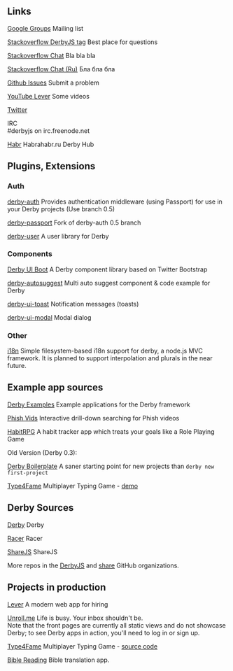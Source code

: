 ## Links

[Google Groups](http://groups.google.com/group/derbyjs)
Mailing list

[Stackoverflow DerbyJS tag](http://stackoverflow.com/questions/tagged/derbyjs)
Best place for questions

[Stackoverflow Chat](http://chat.stackoverflow.com/rooms/41933/derbyjs)
Bla bla bla

[Stackoverflow Chat (Ru)](http://chat.stackoverflow.com/rooms/41934/derbyjs-ru)
Бла бла бла

[Github Issues](http://github.com/derbyjs/derby/issues)
Submit a problem

[YouTube Lever](https://www.youtube.com/user/LeverApp)
Some videos

[Twitter](https://twitter.com/derbyjs)

IRC  
#derbyjs on irc.freenode.net

[Habr](http://habrahabr.ru/hub/derbyjs/)
Habrahabr.ru Derby Hub

## Plugins, Extensions

### Auth

[derby-auth](https://github.com/lefnire/derby-auth/tree/0.5)
Provides authentication middleware (using Passport) for use in your Derby projects (Use branch 0.5)

[derby-passport](https://github.com/Exegra/derby-passport)
Fork of derby-auth 0.5 branch

[derby-user](https://npmjs.org/package/derby-user)
A user library for Derby

### Components

[Derby UI Boot](https://github.com/codeparty/derby-ui-boot)
A Derby component library based on Twitter Bootstrap

[derby-autosuggest](https://github.com/1N50MN14/derby-autosuggest)
Multi auto suggest component & code example for Derby

[derby-ui-toast](https://github.com/ile/derby-ui-toast)
Notification messages (toasts)

[derby-ui-modal](https://github.com/ile/derby-ui-modal)
Modal dialog

### Other

[i18n](https://github.com/jamesknelson/derby-i18n)
Simple filesystem-based i18n support for derby, a node.js MVC framework. It is planned to support interpolation and plurals in the near future.


## Example app sources

[Derby Examples](https://github.com/codeparty/derby-examples)
Example applications for the Derby framework

[Phish Vids](https://github.com/switz/phishvids)
Interactive drill-down searching for Phish videos

[HabitRPG](https://github.com/HabitRPG/habitrpg/tree/challenges-and-0.5)
A habit tracker app which treats your goals like a Role Playing Game

Old Version (Derby 0.3):

[Derby Boilerplate](https://github.com/switz/derby-boilerplate)
A saner starting point for new projects than `derby new first-project`

[Type4Fame](https://github.com/cray0000/type4fame)
Multiplayer Typing Game - [demo](http://type4fame.com/)


## Derby Sources

[Derby](https://github.com/codeparty/derby)
Derby

[Racer](https://github.com/codeparty/racer)
Racer

[ShareJS](https://github.com/share/ShareJS)
ShareJS

More repos in the [DerbyJS](https://github.com/derbyjs) and [share](https://github.com/share) GitHub organizations.


## Projects in production

[Lever](https://lever.co/)
A modern web app for hiring

[Unroll.me](https://unroll.me)
Life is busy. Your inbox shouldn't be.  
Note that the front pages are currently all static views and do not showcase Derby; to see Derby apps in 
action, you'll need to log in or sign up.

[Type4Fame](http://type4fame.com/)
Multiplayer Typing Game - [source code](https://github.com/cray0000/type4fame)

[Bible Reading](http://bibliaolvaso.hu/ujforditas/1moz/1)
Bible translation app.




